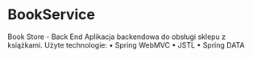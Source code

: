 # BookService
Book Store - Back End  Aplikacja backendowa do obsługi sklepu z książkami.  Użyte technologie: • Spring WebMVC • JSTL • Spring DATA
